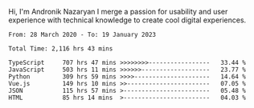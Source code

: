 Hi, I'm Andronik Nazaryan
I merge a passion for usability and user experience with technical knowledge to create cool digital experiences.


<!--START_SECTION:waka-->

```text
From: 28 March 2020 - To: 19 January 2023

Total Time: 2,116 hrs 43 mins

TypeScript     707 hrs 47 mins >>>>>>>>-----------------   33.44 %
JavaScript     503 hrs 11 mins >>>>>>-------------------   23.77 %
Python         309 hrs 59 mins >>>>---------------------   14.64 %
Vue.js         149 hrs 10 mins >>-----------------------   07.05 %
JSON           115 hrs 57 mins >------------------------   05.48 %
HTML           85 hrs 14 mins  >------------------------   04.03 %
```

<!--END_SECTION:waka-->
